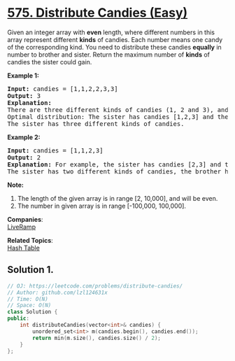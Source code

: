 # [575. Distribute Candies (Easy)](https://leetcode.com/problems/distribute-candies/)

Given an integer array with <b>even</b> length, where different numbers in this array represent different <b>kinds</b> of candies. Each number means one candy of the corresponding kind. You need to distribute these candies <b>equally</b> in number to brother and sister. Return the maximum number of <b>kinds</b> of candies the sister could gain. 

<p><b>Example 1:</b><br>
</p><pre><b>Input:</b> candies = [1,1,2,2,3,3]
<b>Output:</b> 3
<b>Explanation:</b>
There are three different kinds of candies (1, 2 and 3), and two candies for each kind.
Optimal distribution: The sister has candies [1,2,3] and the brother has candies [1,2,3], too. 
The sister has three different kinds of candies. 
</pre>
<p></p>

<p><b>Example 2:</b><br>
</p><pre><b>Input:</b> candies = [1,1,2,3]
<b>Output:</b> 2
<b>Explanation:</b> For example, the sister has candies [2,3] and the brother has candies [1,1]. 
The sister has two different kinds of candies, the brother has only one kind of candies. 
</pre>
<p></p>

<p><b>Note:</b>
</p><ol>
<li>The length of the given array is in range [2, 10,000], and will be even.</li>
<li>The number in given array is in range [-100,000, 100,000].</li>
<ol>
<p></p></ol></ol>

**Companies**:  
[LiveRamp](https://leetcode.com/company/liveramp)

**Related Topics**:  
[Hash Table](https://leetcode.com/tag/hash-table/)

## Solution 1.

```cpp
// OJ: https://leetcode.com/problems/distribute-candies/
// Author: github.com/lzl124631x
// Time: O(N)
// Space: O(N)
class Solution {
public:
    int distributeCandies(vector<int>& candies) {
        unordered_set<int> m(candies.begin(), candies.end());
        return min(m.size(), candies.size() / 2);
    }
};
```